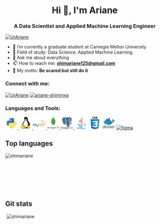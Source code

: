 <h1 align="center">Hi 👋, I'm Ariane</h1>
<h3 align="center">A Data Scientist and Applied Machine Learning Engineer  </h3>

<!-- <p align="left"> <img src="https://komarev.com/ghpvc/?username=niyongaboaristide17&label=Profile%20views&color=0e75b6&style=flat" alt="niyongaboaristide17" /> </p>

<p align="left"> <a href="https://github.com/ryo-ma/github-profile-trophy"><img src="https://github-profile-trophy.vercel.app/?username=niyongaboaristide17" alt="niyongaboaristide17" /></a> </p> -->

<p align="left"> <a href="https://twitter.com/UrAriane" target="blank"><img src="https://img.shields.io/twitter/follow/UrAriane?logo=twitter&style=for-the-badge" alt="UrAriane" /></a> </p>

- 🔭 I’m currently a graduate student at Carnegie Mellon University
- 📘 Field of study: Data Science, Applied Machine Learning
- 💬 Ask me about everything
- 📫 How to reach me: **<shimariane125@gmail.com>**
- 💫 My motto: **Be scared but still do it**
<!-- - ⚡ Fun Fact: **** -->

<!-- ### Blogs posts -->
<!-- BLOG-POST-LIST:START -->
<!-- - [DATA SCIENCE](https://dev.to/niyongaboaristide17/data-science-mge) -->
<!-- BLOG-POST-LIST:END -->

<h3 align="left">Connect with me:</h3>
<p align="left">
<a href="https://twitter.com/UrAriane" target="blank"><img align="center" src="https://raw.githubusercontent.com/rahuldkjain/github-profile-readme-generator/master/src/images/icons/Social/twitter.svg" alt="UrAriane" height="30" width="40" /></a>
<a href="https://www.linkedin.com/in/ariane-shimirwa/" target="blank"><img align="center" src="https://raw.githubusercontent.com/rahuldkjain/github-profile-readme-generator/master/src/images/icons/Social/linked-in-alt.svg" alt="ariane-shimirwa" height="30" width="40" /></a>
</p>

<h3 align="left">Languages and Tools:</h3>
<p align="left"> 
<a href="https://www.python.org" target="_blank" rel="noreferrer"> <img src="https://raw.githubusercontent.com/devicons/devicon/master/icons/python/python-original.svg" alt="python" width="40" height="40"/> </a>
<a href="https://www.linux.org/" target="_blank" rel="noreferrer"> <img src="https://raw.githubusercontent.com/devicons/devicon/master/icons/linux/linux-original.svg" alt="linux" width="40" height="40"/>
<a href="https://www.mysql.com/" target="_blank" rel="noreferrer"> <img src="https://raw.githubusercontent.com/devicons/devicon/master/icons/mysql/mysql-original-wordmark.svg" alt="mysql" width="40" height="40"/>
<a href="https://www.mongodb.com/" target="_blank" rel="noreferrer"> <img src="https://raw.githubusercontent.com/devicons/devicon/master/icons/mongodb/mongodb-original-wordmark.svg" alt="mongodb" width="40" height="40"/> </a> 
<a href="https://www.postgresql.org" target="_blank" rel="noreferrer"> <img src="https://raw.githubusercontent.com/devicons/devicon/master/icons/postgresql/postgresql-original-wordmark.svg" alt="postgresql" width="40" height="40"/> </a> 
<a href="https://www.java.com" target="_blank" rel="noreferrer"> <img src="https://raw.githubusercontent.com/devicons/devicon/master/icons/java/java-original.svg" alt="java" width="40" height="40"/></a> 
<a href="https://www.w3schools.com/css/" target="_blank" rel="noreferrer"> <img src="https://raw.githubusercontent.com/devicons/devicon/master/icons/css3/css3-original-wordmark.svg" alt="css3" width="40" height="40"/></a> 
<a href="https://www.docker.com/" target="_blank" rel="noreferrer"> <img src="https://raw.githubusercontent.com/devicons/devicon/master/icons/docker/docker-original-wordmark.svg" alt="docker" width="40" height="40"/></a> 
<a href="https://www.figma.com/" target="_blank" rel="noreferrer"> <img src="https://www.vectorlogo.zone/logos/figma/figma-icon.svg" alt="figma" width="40" height="40"/></a>
</p>

## Top languages
<p><img align="left" src="https://github-readme-stats.vercel.app/api/top-langs?username=shimariane&show_icons=true&locale=en&layout=compact" alt="shimariane" /></p>

<br/><br/><br/><br/><br/><br/><br/>
## Git stats
<p>&nbsp;<img align="center" src="https://github-readme-stats.vercel.app/api?username=shimariane&show_icons=true&locale=en" alt="shimariane" /></p>



